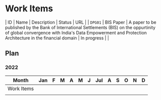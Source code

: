 # Work Items

| ID | Name | Description | Status | URL |
| `DPG01` | BIS Paper | A paper to be published by the Bank of International Settlements (BIS) on the oppurtinity of global convergence with India's Data Empowerment and Protection Architecture in the financial domain | In progress | <a href="" target="_blank"><i class="fa fa-link"></i></a> |

## Plan

### 2022

| Month      | Jan | F   | M   | A   | M   | J   | Jul | A   | S   | O   | N   | D   |
| ---------- | --- | --- | --- | --- | --- | --- | --- | --- | --- | --- | --- | --- |
| Work Items |     |     |     |     |     |     |     |     |     |     |     |     |
|            |     |     |     |     |     |     |     |     |     |     |     |     |
